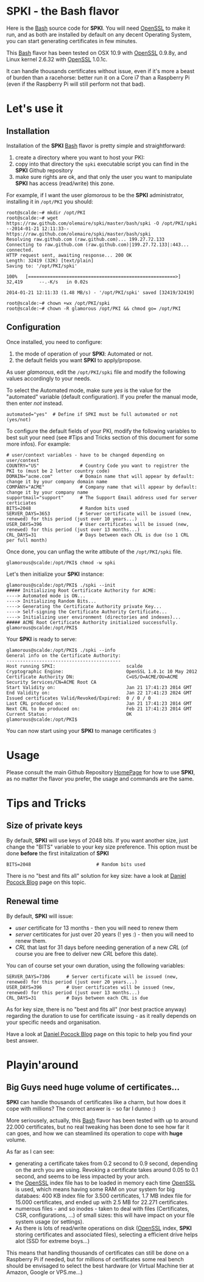 [Bash]: http://www.gnu.org/software/bash/
[OpenSSL]: http://www.openssl.org/
[HomePage]: https://github.com/olemaire/spki
[Daniel Pocock Blog]: http://danielpocock.com/rsa-key-sizes-2048-or-4096-bits

# SPKI - the Bash flavor

Here is the [Bash] source code for **SPKI**. You will need [OpenSSL]
to make it run, and as both are installed by default on any decent Operating System, you can start generating certificates in few minutes.


This [Bash] flavor has been tested on OSX 10.9 with [OpenSSL] 0.9.8y, and Linux kernel 2.6.32 with [OpenSSL] 1.0.1c. 

It can handle thousands certificates without issue, even if it's more a beast of burden than a racehorse: better run it on a Core i7 than a Raspberry Pi (even if the Raspberry Pi will still perform not that bad).


# Let's use it
## Installation
Installation of the **SPKI** [Bash] flavor is pretty simple and straightforward:

1. create a directory where you want to host your PKI: 
2. copy into that directory the `spki` executable script you can find in the **SPKI** Github repository
3. make sure rights are ok, and that only the user you want to manipulate **SPKI** has access (read/write) this zone.

For example, if I want the user *glamorous* to be the **SPKI** administrator, installing it in `/opt/PKI` you should:

    root@scalde:~# mkdir /opt/PKI
    root@scalde:~# wget https://raw.github.com/olemaire/spki/master/bash/spki -O /opt/PKI/spki
    --2014-01-21 12:11:33--  https://raw.github.com/olemaire/spki/master/bash/spki
    Resolving raw.github.com (raw.github.com)... 199.27.72.133
    Connecting to raw.github.com (raw.github.com)|199.27.72.133|:443... connected.
    HTTP request sent, awaiting response... 200 OK
    Length: 32419 (32K) [text/plain]
    Saving to: '/opt/PKI/spki'
    
    100%   [======================================================>] 32,419      --.-K/s   in 0.02s   
    
    2014-01-21 12:11:33 (1.48 MB/s) - '/opt/PKI/spki' saved [32419/32419]

    root@scalde:~# chown +wx /opt/PKI/spki       
    root@scalde:~# chown -R glamorous /opt/PKI && chmod go= /opt/PKI 
    

## Configuration

Once installed, you need to configure:

1. the mode of operation of your **SPKI**: Automated or not.
2. the default fields you want **SPKI** to apply/propose.

As user *glamorous*, edit the `/opt/PKI/spki` file and modify the following values accordingly to your needs.

To select the Automated mode, make sure *yes* is the value for the "automated" variable (default configuration). If you prefer the manual mode, then enter *not* instead.

    automated="yes"  # Define if SPKI must be full automated or not (yes/not)
    
To configure the default fields of your PKI, modify the following variables to best suit your need (see #Tips and Tricks section of this document for some more infos). For example:

    # user/context variables - have to be changed depending on user/context
    COUNTRY="US"               # Country Code you want to registrer the PKI to (must be 2 letter country code)
    DOMAIN="acme.com"          # Domain name that will appear by default: change it by your company domain name
    COMPANY="ACME"             # Company name that will appear by default: change it by your company name
    supportmail="support"      # The Support Email address used for server certiciates
    BITS=2048                  # Random bits used
    SERVER_DAYS=3653           # Server certificate will be issued (new, renewed) for this period (just over 10 years...)
    USER_DAYS=396              # User certificates will be issued (new, renewed) for this period (just over 13 months...)
    CRL_DAYS=31                # Days between each CRL is due (so 1 CRL per full month)

Once done, you can unflag the write attibute of the `/opt/PKI/spki` file. 

    glamorous@scalde:/opt/PKI$ chmod -w spki 

Let's then initialize your **SPKI** instance:

    glamorous@scalde:/opt/PKI$ ./spki --init
    ##### Initializing Root Certificate Authority for ACME:
    ----> Automated mode is ON...
    ----> Initializing Random Bits...
    ----> Generating the Certificate Authority private Key...
    ----> Self-signing the Certificate Authority Certificate...
    ----> Initializing user environment (directories and indexes)...
    ##### ACME Root Certificate Authority initialized successfully.
    glamorous@scalde:/opt/PKI$ 


Your **SPKI** is ready to serve:

    glamorous@scalde:/opt/PKI$ ./spki --info
    General info on the Certificate Authority:
    ------------------------------------------
    Host running SPKI:                          scalde
    Cryptographic Engine:                       OpenSSL 1.0.1c 10 May 2012
    Certificate Authority DN:                   C=US/O=ACME/OU=ACME Security Services/CN=ACME Root CA
    Start Validity on:                          Jan 21 17:41:23 2014 GMT
    End Validity on:                            Jan 22 17:41:23 2024 GMT
    Issued certificates Valid/Revoked/Expired:  0 / 0 / 0
    Last CRL produced on:                       Jan 21 17:41:23 2014 GMT
    Next CRL to be produced on:                 Feb 21 17:41:23 2014 GMT
    Current Status:                             OK
    glamorous@scalde:/opt/PKI$ 

You can now start using your **SPKI** to manage certificates :)

# Usage
Please consult the main Github Repository [HomePage] for how to use **SPKI**, as no matter the flavor you prefer, the usage and commands are the same.

# Tips and Tricks
## Size of private keys
By default, **SPKI** will use keys of 2048 bits. If you want another size, just change the "BITS" variable to your key size preference. This option must be done **before** the first initalization of **SPKI**

    BITS=2048                        # Random bits used

There is no "best and fits all" solution for key size: have a look at [Daniel Pocock Blog] page on this topic.
## Renewal time
By default, **SPKI** will issue:

* *user* certificate for 13 months - then you will need to renew them
* *server* certiticates for just over 20 years (! yes :) - then you will need to renew them.
* *CRL* that last for 31 days before needing generation of a new *CRL* (of course you are free to deliver new *CRL* before this date).

You can of course set your own duration, using the following variables:

    SERVER_DAYS=7306      # Server certificate will be issued (new, renewed) for this period (just over 20 years...)
    USER_DAYS=396         # User certificates will be issued (new, renewed) for this period (just over 13 months...)
    CRL_DAYS=31           # Days between each CRL is due

As for key size, there is no "best and fits all" (nor best practice anyway) regarding the duration to use for certificate issuing - as it really depends on your specific needs and organisation.

Have a look at [Daniel Pocock Blog] page on this topic to help you find your best answer.


# Playin'around
## Big Guys need huge volume of certificates...
**SPKI** can handle thousands of certificates like a charm, but how does it cope with millions? The correct answer is - so far I dunno :)

More seriousely, actually, this [Bash] flavor has been tested with up to around 22.000 certificates, but no real tweaking has been done to see how far it can goes, and how we can steamlined its operation to cope with **huge** volume. 

As far as I can see:

* generating a certificate takes from 0.2 second to 0.9 second, depending on the arch you are using. Revoking a certificate takes around 0.05 to 0.1 second, and seems to be less impacted by your arch.
* the [OpenSSL] index file has to be loaded in memory each time [OpenSSL] is used, which means having some RAM on your system for big databaes: 400 KB index file for 3.500 certificates, 1.7 MB index file for 15.000 certificates, and ended up with 2.5 MB for 22.271 certificates.
* numerous files - and so inodes - taken to deal with files (Certificates, CSR, configurations, ...) of small sizes: this will have impact on your file system usage (or settings).
* As there is lots of read/write operations on disk ([OpenSSL] index, **SPKI** storing certificates and associated files), selecting a efficient drive helps alot (SSD for extreme boys...)

This means that handling thousands of certificates can still be done on a Raspberry Pi if needed, but for millions of certificates some real bench should be envisaged to select the best hardware (or Virtual Machine tier at Amazon, Google or VPS.me...)


